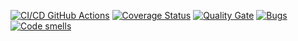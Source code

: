 [![CI/CD GitHub Actions](https://github.com/afanasev-artyom-22107/osnovi_testirovani/actions/workflows/test-action.yml/badge.svg)](https://github.com/afanasev-artyom-22107/osnovi_testirovani/actions/workflows/test-action.yml)
[![Coverage Status](https://coveralls.io/repos/github/Afanasev-Artyom-22107/osnovi_testirovani/badge.svg?branch=main)](https://coveralls.io/github/Afanasev-Artyom-22107/osnovi_testirovani?branch=main)
[![Quality Gate](https://sonarcloud.io/api/project_badges/measure?project=Afanasev-Artyom-22107_osnovi_testirovani&metric=alert_status)](https://sonarcloud.io/dashboard?id=Afanasev-Artyom-22107_osnovi_testirovani)
[![Bugs](https://sonarcloud.io/api/project_badges/measure?project=Afanasev-Artyom-22107_osnovi_testirovani&metric=bugs)](https://sonarcloud.io/summary/new_code?id=Afanasev-Artyom-22107_osnovi_testirovani)
[![Code smells](https://sonarcloud.io/api/project_badges/measure?project=gagarin221072022_task1&metric=code_smells)](https://sonarcloud.io/dashboard?id=Afanasev-Artyom-22107_osnovi_testirovani)
